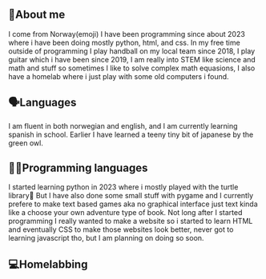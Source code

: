 ## 📢About me
I come from Norway(emoji) I have been programming since about 2023 where i have been doing mostly python, html, and css. In my free time outside of programming I play handball on my local team since 2018, I play guitar which i have been since 2019, I am really into STEM like science and math and stuff so sometimes I like to solve complex math equasions, I also have a homelab where i just play with some old computers i found.

## 🗣Languages
I am fluent in both norwegian and english, and I am currently learning spanish in school. Earlier I have learned a teeny tiny bit of japanese by the green owl.

## 👨‍💻Programming languages
I started learning python in 2023 where i mostly played with the turtle library🐢 But I have also done some small stuff with pygame and I currently prefere to make text based games aka no graphical interface just text kinda like a choose your own adventure type of book. Not long after I started programming I really wanted to make a website so i started to learn HTML and eventually CSS to make those websites look better, never got to learning javascript tho, but I am planning on doing so soon.

## 💻Homelabbing
